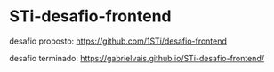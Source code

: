 # STi-desafio-frontend

desafio proposto: https://github.com/1STi/desafio-frontend


desafio terminado: https://gabrielvais.github.io/STi-desafio-frontend/
